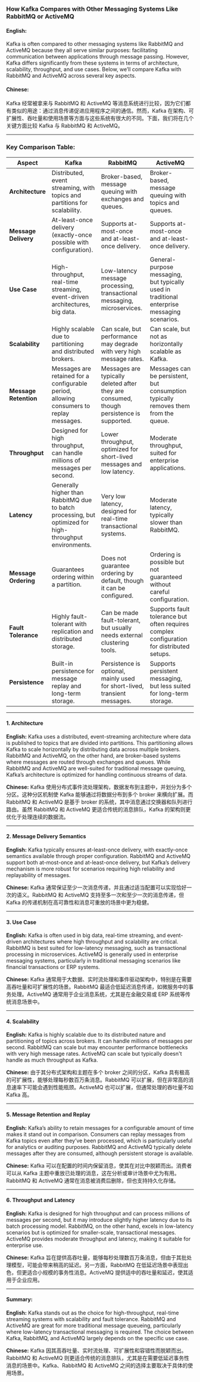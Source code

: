 ### How Kafka Compares with Other Messaging Systems Like RabbitMQ or ActiveMQ

#### English:
Kafka is often compared to other messaging systems like RabbitMQ and ActiveMQ because they all serve similar purposes: facilitating communication between applications through message passing. However, Kafka differs significantly from these systems in terms of architecture, scalability, throughput, and use cases. Below, we’ll compare Kafka with RabbitMQ and ActiveMQ across several key aspects.

#### Chinese:
Kafka 经常被拿来与 RabbitMQ 和 ActiveMQ 等消息系统进行比较，因为它们都有类似的用途：通过消息传递促进应用程序之间的通信。然而，Kafka 在架构、可扩展性、吞吐量和使用场景等方面与这些系统有很大的不同。下面，我们将在几个关键方面比较 Kafka 与 RabbitMQ 和 ActiveMQ。

---

### Key Comparison Table:

| **Aspect**                | **Kafka**                                      | **RabbitMQ**                                     | **ActiveMQ**                                      |
|---------------------------|------------------------------------------------|-------------------------------------------------|--------------------------------------------------|
| **Architecture**           | Distributed, event streaming, with topics and partitions for scalability. | Broker-based, message queuing with exchanges and queues. | Broker-based, message queuing with topics and queues. |
| **Message Delivery**       | At-least-once delivery (exactly-once possible with configuration). | Supports at-most-once and at-least-once delivery. | Supports at-most-once and at-least-once delivery.  |
| **Use Case**               | High-throughput, real-time streaming, event-driven architectures, big data. | Low-latency message processing, transactional messaging, microservices. | General-purpose messaging, but typically used in traditional enterprise messaging scenarios. |
| **Scalability**            | Highly scalable due to partitioning and distributed brokers. | Can scale, but performance may degrade with very high message rates. | Can scale, but not as horizontally scalable as Kafka. |
| **Message Retention**      | Messages are retained for a configurable period, allowing consumers to replay messages. | Messages are typically deleted after they are consumed, though persistence is supported. | Messages can be persistent, but consumption typically removes them from the queue. |
| **Throughput**             | Designed for high throughput, can handle millions of messages per second. | Lower throughput, optimized for short-lived messages and low latency. | Moderate throughput, suited for enterprise applications. |
| **Latency**                | Generally higher than RabbitMQ due to batch processing, but optimized for high-throughput environments. | Very low latency, designed for real-time transactional systems. | Moderate latency, typically slower than RabbitMQ. |
| **Message Ordering**       | Guarantees ordering within a partition. | Does not guarantee ordering by default, though it can be configured. | Ordering is possible but not guaranteed without careful configuration. |
| **Fault Tolerance**        | Highly fault-tolerant with replication and distributed storage. | Can be made fault-tolerant, but usually needs external clustering tools. | Supports fault tolerance but often requires complex configuration for distributed setups. |
| **Persistence**            | Built-in persistence for message replay and long-term storage. | Persistence is optional, mainly used for short-lived, transient messages. | Supports persistent messaging, but less suited for long-term storage. |

---

#### 1. Architecture
**English:**
Kafka uses a distributed, event-streaming architecture where data is published to topics that are divided into partitions. This partitioning allows Kafka to scale horizontally by distributing data across multiple brokers. RabbitMQ and ActiveMQ, on the other hand, are broker-based systems where messages are routed through exchanges and queues. While RabbitMQ and ActiveMQ are well-suited for traditional message queuing, Kafka’s architecture is optimized for handling continuous streams of data.

**Chinese:**
Kafka 使用分布式事件流处理架构，数据发布到主题中，并划分为多个分区。这种分区机制使 Kafka 能够通过将数据分布到多个 broker 来横向扩展。而 RabbitMQ 和 ActiveMQ 是基于 broker 的系统，其中消息通过交换器和队列进行路由。虽然 RabbitMQ 和 ActiveMQ 更适合传统的消息排队，Kafka 的架构则更优化于处理连续的数据流。

---

#### 2. Message Delivery Semantics
**English:**
Kafka typically ensures at-least-once delivery, with exactly-once semantics available through proper configuration. RabbitMQ and ActiveMQ support both at-most-once and at-least-once delivery, but Kafka’s delivery mechanism is more robust for scenarios requiring high reliability and replayability of messages.

**Chinese:**
Kafka 通常保证至少一次消息传递，并且通过适当配置可以实现恰好一次的语义。RabbitMQ 和 ActiveMQ 支持至多一次和至少一次的消息传递，但 Kafka 的传递机制在高可靠性和消息可重放的场景中更为稳健。

---

#### 3. Use Case
**English:**
Kafka is often used in big data, real-time streaming, and event-driven architectures where high throughput and scalability are critical. RabbitMQ is best suited for low-latency messaging, such as transactional processing in microservices. ActiveMQ is generally used in enterprise messaging systems, particularly in traditional messaging scenarios like financial transactions or ERP systems.

**Chinese:**
Kafka 通常用于大数据、实时流处理和事件驱动架构中，特别是在需要高吞吐量和可扩展性的场景。RabbitMQ 最适合低延迟消息传递，如微服务中的事务处理。ActiveMQ 通常用于企业消息系统，尤其是在金融交易或 ERP 系统等传统消息场景中。

---

#### 4. Scalability
**English:**
Kafka is highly scalable due to its distributed nature and partitioning of topics across brokers. It can handle millions of messages per second. RabbitMQ can scale but may encounter performance bottlenecks with very high message rates. ActiveMQ can scale but typically doesn't handle as much throughput as Kafka.

**Chinese:**
由于其分布式架构和主题在多个 broker 之间的分区，Kafka 具有极高的可扩展性，能够处理每秒数百万条消息。RabbitMQ 可以扩展，但在非常高的消息速率下可能会遇到性能瓶颈。ActiveMQ 也可以扩展，但通常处理的吞吐量不如 Kafka 高。

---

#### 5. Message Retention and Replay
**English:**
Kafka’s ability to retain messages for a configurable amount of time makes it stand out in comparison. Consumers can replay messages from Kafka topics even after they’ve been processed, which is particularly useful for analytics or auditing purposes. RabbitMQ and ActiveMQ typically delete messages after they are consumed, although persistent storage is available.

**Chinese:**
Kafka 可以在配置的时间内保留消息，使其在对比中脱颖而出。消费者可以从 Kafka 主题中重放已处理的消息，这在分析或审计场景中尤为有用。RabbitMQ 和 ActiveMQ 通常在消息被消费后删除，但也支持持久化存储。

---

#### 6. Throughput and Latency
**English:**
Kafka is designed for high throughput and can process millions of messages per second, but it may introduce slightly higher latency due to its batch processing model. RabbitMQ, on the other hand, excels in low-latency scenarios but is optimized for smaller-scale, transactional messages. ActiveMQ provides moderate throughput and latency, making it suitable for enterprise use.

**Chinese:**
Kafka 旨在提供高吞吐量，能够每秒处理数百万条消息，但由于其批处理模型，可能会带来稍高的延迟。另一方面，RabbitMQ 在低延迟场景中表现出色，但更适合小规模的事务性消息。ActiveMQ 提供适中的吞吐量和延迟，使其适用于企业应用。

---

#### Summary:
**English:**
Kafka stands out as the choice for high-throughput, real-time streaming systems with scalability and fault tolerance. RabbitMQ and ActiveMQ are great for more traditional message queueing, particularly where low-latency transactional messaging is required. The choice between Kafka, RabbitMQ, and ActiveMQ largely depends on the specific use case.

**Chinese:**
Kafka 因其高吞吐量、实时流处理、可扩展性和容错性而脱颖而出。RabbitMQ 和 ActiveMQ 则更适合传统的消息排队，尤其是在需要低延迟事务性消息的场景中。Kafka、RabbitMQ 和 ActiveMQ 之间的选择主要取决于具体的使用场景。
